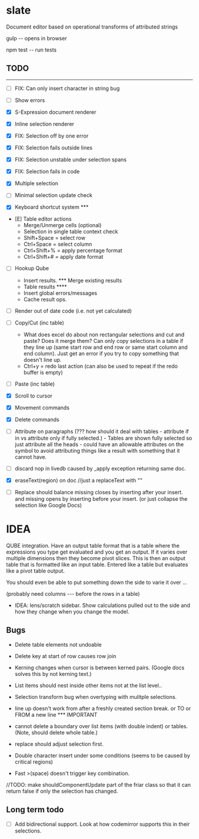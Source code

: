 slate
=====

Document editor based on operational transforms of attributed strings


gulp -- opens in browser

npm test -- run tests

## TODO

***

* [ ] FIX: Can only insert character in string bug
* [ ] Show errors

* [X] S-Expression document renderer
* [X] Inline selection renderer
* [X] FIX: Selection off by one error
* [X] FIX: Selection fails outside lines
* [X] FIX: Selection unstable under selection spans
* [X] FIX: Selection fails in code
* [X] Multiple selection
* [ ] Minimal selection update check
* [X] Keyboard shortcut system *** 
* [E] Table editor actions
	- Merge/Unmerge cells (optional)
	- Selection in single table context check
	- Shift+Space = select row
	- Ctrl+Space = select column
	- Ctrl+Shift+% = apply percentage format
	- Ctrl+Shift+# = apply date format
* [ ] Hookup Qube
	- Insert results. *** Merge existing results
	- Table results ****
	- Insert global errors/messages
	- Cache result ops.
* [ ] Render out of date code (i.e. not yet calculated)
* [ ] Copy/Cut (inc table)
	- What does excel do about non rectangular selections
		and cut and paste? Does it merge them? Can only copy selections
		in a table if they line up (same start row and end row or same
		start column and end column). Just get an error if you try to
		copy something that doesn't line up.
	- Ctrl+y = redo last action (can also be used to repeat if the redo buffer is empty)
* [ ] Paste (inc table)
* [X] Scroll to cursor
* [X] Movement commands
* [X] Delete commands
* [ ] Attribute on paragraphs (??? how should it deal with tables
	  - attribute if in vs attribute only if fully selected.)
	  - Tables are shown fully selected so just attribute all the heads
	  - could have an allowable attributes on the symbol
	  	to avoid attributing things like a result with something that it
	  	cannot have.

* [ ] discard nop in livedb caused by _apply exception returning same doc.

* [X] eraseText(region) on doc //just a replaceText with ""
* [ ] Replace should balance missing closes by inserting after your insert.
      and missing opens by inserting before your insert. (or just collapse the
      selection like Google Docs)

# IDEA

QUBE integration. Have an output table format that is a table where the expressions
you type get evaluated and you get an output. If it varies over multiple dimensions then they become pivot slices. This is then an output table that is formatted like an input table. Entered like a table but evaluates like a pivot table output.

You should even be able to put something down the side to varie it over ...

(probably need columns --- before the rows in a table)

* IDEA: lens/scratch sidebar. Show calculations pulled out to the side and how they change
  when you change the model.


## Bugs

* Delete table elements not undoable

* Delete key at start of row causes row join

* Kerning changes when cursor is between kerned pairs. (Google docs solves this by not kerning text.)

* List items should nest inside other items not at the list level..

* Selection transform bug when overtyping with mulitple selections.

* line up doesn't work from after a freshly created section break.
   or TO or FROM a new line *** IMPORTANT

* cannot delete a boundary over list items (with double indent) or tables. (Note, should delete whole table.)

* replace should adjust selection first.

* Double character insert under some conditions (seems to be caused by critical regions)

* Fast >(space) doesn't trigger key combination.

//TODO: make shouldComponentUpdate part of the friar class so that it can return false if only the selection has changed.


## Long term todo

* [ ] Add bidirectional support.
      Look at how codemirror supports this in their selections.



